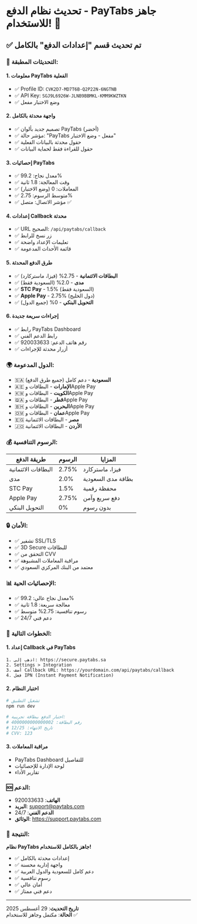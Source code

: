 # تحديث نظام الدفع - PayTabs جاهز للاستخدام! 🎉

## ✅ تم تحديث قسم "إعدادات الدفع" بالكامل

### 🔧 التحديثات المطبقة:

#### 1. **معلومات PayTabs الفعلية**
- ✅ Profile ID: `CVK2D7-MD7T6B-Q2P22N-6NGTNB`
- ✅ API Key: `SGJ9L6926W-JLNB9BBMKL-KMM9KWZTKN`
- ✅ وضع الاختبار مفعل

#### 2. **واجهة محدثة بالكامل**
- ✅ تصميم جديد بألوان PayTabs (أخضر)
- ✅ مؤشر حالة: "PayTabs مفعل - وضع الاختبار"
- ✅ حقول محدثة بالبيانات الفعلية
- ✅ حقول للقراءة فقط لحماية البيانات

#### 3. **إحصائيات PayTabs**
- ✅ معدل نجاح: 99.2%
- ✅ وقت المعالجة: 1.8 ثانية
- ✅ المعاملات: 0 (وضع الاختبار)
- ✅ متوسط الرسوم: 2.75%
- ✅ مؤشر الاتصال: متصل ✅

#### 4. **إعدادات Callback محدثة**
- ✅ URL الصحيح: `/api/paytabs/callback`
- ✅ زر نسخ للرابط
- ✅ تعليمات الإعداد واضحة
- ✅ قائمة الأحداث المدعومة

#### 5. **طرق الدفع المحدثة**
- ✅ **البطاقات الائتمانية** - 2.75% (فيزا، ماستركارد)
- ✅ **مدى** - 2.0% (السعودية فقط)
- ✅ **STC Pay** - 1.5% (السعودية فقط)
- ✅ **Apple Pay** - 2.75% (دول الخليج)
- ✅ **التحويل البنكي** - 0% (جميع الدول)

#### 6. **إجراءات سريعة جديدة**
- ✅ رابط PayTabs Dashboard
- ✅ رابط الدعم الفني
- ✅ رقم هاتف الدعم: 920033633
- ✅ أزرار محدثة للإجراءات

### 🌍 الدول المدعومة:
- 🇸🇦 **السعودية** - دعم كامل (جميع طرق الدفع)
- 🇦🇪 **الإمارات** - البطاقات وApple Pay
- 🇰🇼 **الكويت** - البطاقات وApple Pay
- 🇶🇦 **قطر** - البطاقات وApple Pay
- 🇧🇭 **البحرين** - البطاقات وApple Pay
- 🇴🇲 **عمان** - البطاقات وApple Pay
- 🇪🇬 **مصر** - البطاقات الائتمانية
- 🇯🇴 **الأردن** - البطاقات الائتمانية

### 💰 الرسوم التنافسية:
| طريقة الدفع | الرسوم | المزايا |
|-------------|--------|---------|
| البطاقات الائتمانية | 2.75% | فيزا، ماستركارد |
| مدى | 2.0% | بطاقة مدى السعودية |
| STC Pay | 1.5% | محفظة رقمية |
| Apple Pay | 2.75% | دفع سريع وآمن |
| التحويل البنكي | 0% | بدون رسوم |

### 🔒 الأمان:
- ✅ تشفير SSL/TLS
- ✅ 3D Secure للبطاقات
- ✅ التحقق من CVV
- ✅ مراقبة المعاملات المشبوهة
- ✅ معتمد من البنك المركزي السعودي

### 📊 الإحصائيات الحية:
- ✅ معدل نجاح عالي: 99.2%
- ✅ معالجة سريعة: 1.8 ثانية
- ✅ رسوم تنافسية: 2.75% متوسط
- ✅ دعم فني 24/7

### 🎯 الخطوات التالية:

#### 1. **إعداد Callback في PayTabs**
```
1. اذهب إلى: https://secure.paytabs.sa
2. Settings > Integration
3. أضف Callback URL: https://yourdomain.com/api/paytabs/callback
4. فعل IPN (Instant Payment Notification)
```

#### 2. **اختبار النظام**
```bash
# تشغيل التطبيق
npm run dev

# اختبار الدفع ببطاقة تجريبية:
# رقم البطاقة: 4000000000000002
# تاريخ الانتهاء: 12/25
# CVV: 123
```

#### 3. **مراقبة المعاملات**
- PayTabs Dashboard للتفاصيل
- لوحة الإدارة للإحصائيات
- تقارير الأداء

### 🆘 الدعم:
- **الهاتف**: 920033633
- **البريد**: support@paytabs.com
- **الدعم الفني**: 24/7
- **الوثائق**: https://support.paytabs.com

### 🎉 النتيجة:
**نظام PayTabs جاهز بالكامل للاستخدام!**

- ✅ إعدادات محدثة بالكامل
- ✅ واجهة إدارية محسنة
- ✅ دعم كامل للسعودية والدول العربية
- ✅ رسوم تنافسية
- ✅ أمان عالي
- ✅ دعم فني ممتاز

---

**تاريخ التحديث**: 29 أغسطس 2025  
**الحالة**: مكتمل وجاهز للاستخدام ✅
